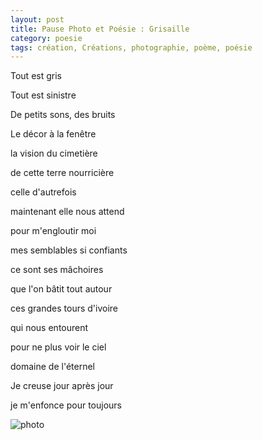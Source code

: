 ```yaml
---
layout: post
title: Pause Photo et Poésie : Grisaille
category: poesie
tags: création, Créations, photographie, poème, poésie
---
```



Tout est gris

Tout est sinistre

De petits sons, des bruits

Le décor à la fenêtre

la vision du cimetière

de cette terre nourricière

celle d'autrefois

maintenant elle nous attend

pour m'engloutir moi

mes semblables si confiants

ce sont ses mâchoires

que l'on bâtit tout autour

ces grandes tours d'ivoire

qui nous entourent

pour ne plus voir le ciel

domaine de l'éternel

Je creuse jour après jour

je m'enfonce pour toujours


![photo](https://filedn.eu/llqi9IBxlYouGRXYG2xlROb/img/2020/poesiegrisaille.jpg)
